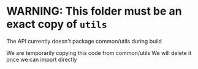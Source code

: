 # WARNING: This folder must be an exact copy of `utils`

The API currently doesn't package common/utils during build

We are temporarily copying this code from common/utils
We will delete it once we can import directly
